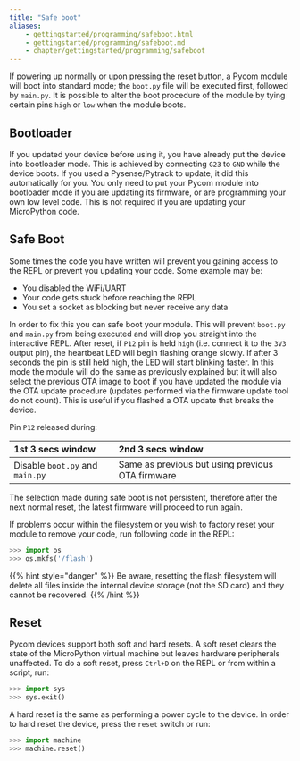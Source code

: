 ```yaml
---
title: "Safe boot"
aliases:
    - gettingstarted/programming/safeboot.html
    - gettingstarted/programming/safeboot.md
    - chapter/gettingstarted/programming/safeboot
---
```

If powering up normally or upon pressing the reset button, a Pycom module will boot into standard mode; the `boot.py` file will be executed first, followed by `main.py`. It is possible to alter the boot procedure of the module by tying certain pins `high` or `low` when the module boots.

## Bootloader

If you updated your device before using it, you have already put the device into bootloader mode. This is achieved by connecting `G23` to `GND` while the device boots. If you used a Pysense/Pytrack to update, it did this automatically for you. You only need to put your Pycom module into bootloader mode if you are updating its firmware, or are programming your own low level code. This is not required if you are updating your MicroPython code.

## Safe Boot

Some times the code you have written will prevent you gaining access to the REPL or prevent you updating your code. Some example may be:

* You disabled the WiFi/UART
* Your code gets stuck before reaching the REPL
* You set a socket as blocking but never receive any data

In order to fix this you can safe boot your module. This will prevent `boot.py` and `main.py` from being executed and will drop you straight into the interactive REPL. After reset, if `P12` pin is held `high` (i.e. connect it to the `3V3` output pin), the heartbeat LED will begin flashing orange slowly. If after 3 seconds the pin is still held high, the LED will start blinking faster. In this mode the module will do the same as previously explained but it will also select the previous OTA image to boot if you have updated the module via the OTA update procedure (updates performed via the firmware update tool do not count). This is useful if you flashed a OTA update that breaks the device.

Pin `P12` released during:

| 1st 3 secs window | 2nd 3 secs window |
| :--- | :--- |
| Disable `boot.py` and `main.py` | Same as previous but using previous OTA firmware |

The selection made during safe boot is not persistent, therefore after the next normal reset, the latest firmware will proceed to run again.

If problems occur within the filesystem or you wish to factory reset your module to remove your code, run following code in the REPL:

```python
>>> import os
>>> os.mkfs('/flash')
```

{{% hint style="danger" %}}
Be aware, resetting the flash filesystem will delete all files inside the internal device storage (not the SD card) and they cannot be recovered.
{{% /hint %}}

## Reset

Pycom devices support both soft and hard resets. A soft reset clears the state of the MicroPython virtual machine but leaves hardware peripherals unaffected. To do a soft reset, press `Ctrl+D` on the REPL or from within a script, run:

```python
>>> import sys
>>> sys.exit()
```

A hard reset is the same as performing a power cycle to the device. In order to hard reset the device, press the `reset` switch or run:

```python
>>> import machine
>>> machine.reset()
```

